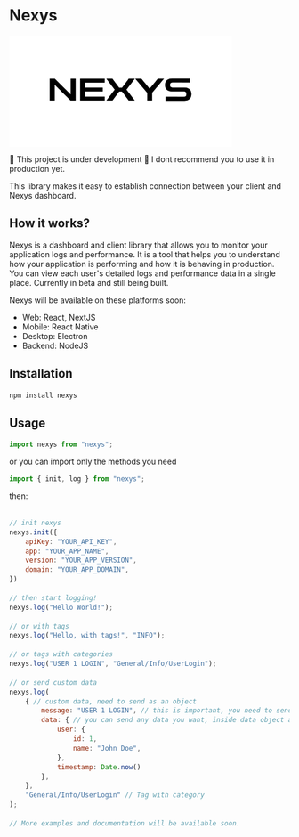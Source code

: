 # Nexys

<img src="./logo.png" width="400" height="200" align="center" />

🚧 This project is under development 🚧
I dont recommend you to use it in production yet.

This library makes it easy to establish connection between your client and Nexys dashboard.

## How it works?

Nexys is a dashboard and client library that allows you to monitor your application logs and performance. It is a tool that helps you to understand how your application is performing and how it is behaving in production. You can view each user's detailed logs and performance data in a single place. Currently in beta and still being built.

Nexys will be available on these platforms soon:

- Web: React, NextJS
- Mobile: React Native
- Desktop: Electron
- Backend: NodeJS

## Installation

```bash
npm install nexys
```

## Usage

```javascript
import nexys from "nexys";
```

or you can import only the methods you need

```javascript
import { init, log } from "nexys";
```

then: 

```javascript

// init nexys
nexys.init({
    apiKey: "YOUR_API_KEY",
    app: "YOUR_APP_NAME",
    version: "YOUR_APP_VERSION",
    domain: "YOUR_APP_DOMAIN",
})

// then start logging!
nexys.log("Hello World!");

// or with tags
nexys.log("Hello, with tags!", "INFO");

// or tags with categories
nexys.log("USER 1 LOGIN", "General/Info/UserLogin");

// or send custom data
nexys.log(
    { // custom data, need to send as an object
        message: "USER 1 LOGIN", // this is important, you need to send message with a log message
        data: { // you can send any data you want, inside data object after message
            user: {
                id: 1,
                name: "John Doe",
            },
            timestamp: Date.now()
        },
    }, 
    "General/Info/UserLogin" // Tag with category
);

// More examples and documentation will be available soon.

```